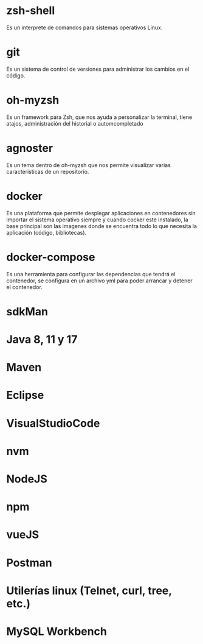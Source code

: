 # zsh-shell
Es un interprete de comandos para sistemas operativos Linux.

# git
Es un sistema de control de versiones para administrar los cambios en el código.

# oh-myzsh
Es un framework para Zsh, que nos ayuda a personalizar la terminal, tiene atajos, administración del historial o automcompletado

# agnoster
Es un tema dentro de oh-myzsh que nos permite visualizar varias caracteristicas de un repositorio.

# docker
Es una plataforma que permite desplegar aplicaciones en contenedores sin importar el sistema operativo siempre y cuando cocker este instalado, la base principal son las imagenes donde se encuentra todo lo que necesita la aplicación (código, bibliotecas).

# docker-compose
Es una herramienta para configurar las dependencias que tendrá el contenedor, se configura en un archivo yml para poder arrancar y detener el contenedor.

# sdkMan

# Java 8, 11 y 17

# Maven

# Eclipse

# VisualStudioCode

# nvm

# NodeJS

# npm

# vueJS

# Postman

# Utilerías linux (Telnet, curl, tree, etc.)

# MySQL Workbench
